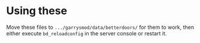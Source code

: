 # Using these
Move these files to `.../garrysmod/data/betterdoors/` for them to work, then either execute `bd_reloadconfig` in the server console or restart it.
